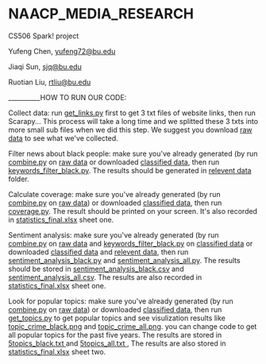 # NAACP_MEDIA_RESEARCH

CS506 Spark! project

Yufeng Chen, yufeng72@bu.edu

Jiaqi Sun, sjq@bu.edu

Ruotian Liu, rtliu@bu.edu

__________HOW TO RUN OUR CODE:

Collect data: run [get_links.py](https://github.com/AllenChenGH/NAACP_MEDIA_RESEARCH/blob/master/get_links.py) first to get 3 txt files of website links, then run Scarapy... This process will take a long time and we splitted these 3 txts into more small sub files when we did this step. We suggest you download [raw data](https://github.com/AllenChenGH/NAACP_MEDIA_RESEARCH/tree/master/raw%20data) to see what we've collected.

Filter news about black people: make sure you've already generated (by run [combine.py](https://github.com/AllenChenGH/NAACP_MEDIA_RESEARCH/blob/master/combine.py) on [raw data](https://github.com/AllenChenGH/NAACP_MEDIA_RESEARCH/tree/master/raw%20data) or downloaded [classified data](https://github.com/AllenChenGH/NAACP_MEDIA_RESEARCH/tree/master/classified%20data), then run [keywords_filter_black.py](https://github.com/AllenChenGH/NAACP_MEDIA_RESEARCH/blob/master/keywords_filter_black.py). The results should be generated in [relevent data](https://github.com/AllenChenGH/NAACP_MEDIA_RESEARCH/tree/master/relevant%20data) folder.

Calculate coverage: make sure you've already generated (by run [combine.py](https://github.com/AllenChenGH/NAACP_MEDIA_RESEARCH/blob/master/combine.py) on [raw data](https://github.com/AllenChenGH/NAACP_MEDIA_RESEARCH/tree/master/raw%20data)) or downloaded [classified data](https://github.com/AllenChenGH/NAACP_MEDIA_RESEARCH/tree/master/classified%20data), then run [coverage.py](https://github.com/AllenChenGH/NAACP_MEDIA_RESEARCH/blob/master/coverage.py). The result should be printed on your screen. It's also recorded in [statistics_final.xlsx](https://github.com/AllenChenGH/NAACP_MEDIA_RESEARCH/blob/master/statistics_final.xlsx) sheet one.

Sentiment analysis: make sure you've already generated (by run [combine.py](https://github.com/AllenChenGH/NAACP_MEDIA_RESEARCH/blob/master/combine.py) on [raw data](https://github.com/AllenChenGH/NAACP_MEDIA_RESEARCH/tree/master/raw%20data) and [keywords_filter_black.py](https://github.com/AllenChenGH/NAACP_MEDIA_RESEARCH/blob/master/keywords_filter_black.py) on [classified data](https://github.com/AllenChenGH/NAACP_MEDIA_RESEARCH/tree/master/classified%20data) or downloaded [classified data](https://github.com/AllenChenGH/NAACP_MEDIA_RESEARCH/tree/master/classified%20data) and [relevent data](https://github.com/AllenChenGH/NAACP_MEDIA_RESEARCH/tree/master/relevant%20data), then run [sentiment_analysis_black.py](https://github.com/AllenChenGH/NAACP_MEDIA_RESEARCH/blob/master/sentiment_analysis_black.py) and [sentiment_analysis_all.py](https://github.com/AllenChenGH/NAACP_MEDIA_RESEARCH/blob/master/sentiment_analysis_all.py). The results should be stored in [sentiment_analysis_black.csv](https://github.com/AllenChenGH/NAACP_MEDIA_RESEARCH/blob/master/sentiment_analysis_black.csv) and [sentiment_analysis_all.csv](https://github.com/AllenChenGH/NAACP_MEDIA_RESEARCH/blob/master/sentiment_analysis_all.csv). The results are also recorded in [statistics_final.xlsx](https://github.com/AllenChenGH/NAACP_MEDIA_RESEARCH/blob/master/statistics_final.xlsx) sheet one.

Look for popular topics: make sure you've already generated (by run [combine.py](https://github.com/AllenChenGH/NAACP_MEDIA_RESEARCH/blob/master/combine.py) on [raw data](https://github.com/AllenChenGH/NAACP_MEDIA_RESEARCH/tree/master/raw%20data)) or downloaded [classified data](https://github.com/AllenChenGH/NAACP_MEDIA_RESEARCH/tree/master/classified%20data), then run [get_topics.py](https://github.com/AllenChenGH/NAACP_MEDIA_RESEARCH/blob/master/get_topics.py) to get popular topics and see visulization results like [topic_crime_black.png](https://github.com/AllenChenGH/NAACP_MEDIA_RESEARCH/blob/master/topic_crime_black.png) and [topic_crime_all.png](https://github.com/AllenChenGH/NAACP_MEDIA_RESEARCH/blob/master/topic_crime_all.png). you can change code to get all popular topics for the past five years. The results are stored in [5topics_black.txt
](https://github.com/AllenChenGH/NAACP_MEDIA_RESEARCH/blob/master/5topics_black.txt) and [5topics_all.txt
](https://github.com/AllenChenGH/NAACP_MEDIA_RESEARCH/blob/master/5topics_all.txt), The results are also stored in [statistics_final.xlsx](https://github.com/AllenChenGH/NAACP_MEDIA_RESEARCH/blob/master/statistics_final.xlsx) sheet two.
